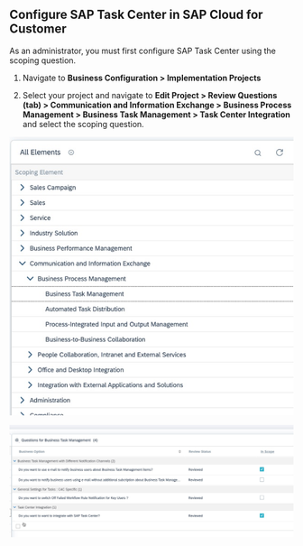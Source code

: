 ## Configure SAP Task Center in SAP Cloud for Customer

As an administrator, you must first configure SAP Task Center using the scoping question.

1.  Navigate to **Business Configuration > Implementation Projects**

2.	Select your project and navigate to **Edit Project > Review Questions (tab) > Communication and Information Exchange >  Business Process Management > Business Task Management > Task Center Integration** and select the scoping question.


![Scoping-Question](images/slect-bpm-review-question-2.jpg)


![Accept-BPM-Question](images/accept-bpm-question.jpg)
